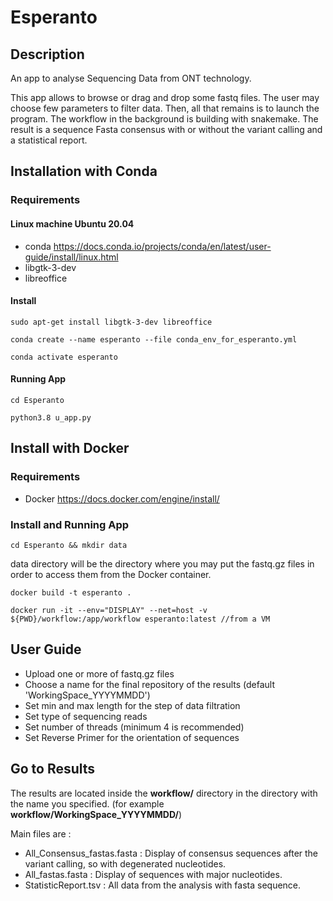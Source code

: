 # Esperanto

## Description 

An app to analyse Sequencing Data from ONT technology.

This app allows to browse or drag and drop some fastq files. The user may choose few parameters to filter data. Then, all that remains is to launch the program. 
The workflow in the background is building with snakemake.
The result is a sequence Fasta consensus with or without the variant calling and a statistical report. 

## Installation with Conda

### Requirements

#### Linux machine Ubuntu 20.04
- conda <https://docs.conda.io/projects/conda/en/latest/user-guide/install/linux.html>
- libgtk-3-dev 
- libreoffice

#### Install
`sudo apt-get install libgtk-3-dev libreoffice`
 
`conda create --name esperanto --file conda_env_for_esperanto.yml`

`conda activate esperanto`

#### Running App
`cd Esperanto`

`python3.8 u_app.py`


## Install with Docker

### Requirements 

- Docker <https://docs.docker.com/engine/install/>

### Install and Running App
`cd Esperanto && mkdir data`

data directory will be the directory where you may put the fastq.gz files in order to access them from the Docker container.

`docker build -t esperanto . `

`docker run -it --env="DISPLAY" --net=host -v ${PWD}/workflow:/app/workflow esperanto:latest //from a VM`


## User Guide

- Upload one or more of fastq.gz files
- Choose a name for the final repository of the results (default 'WorkingSpace_YYYYMMDD')
- Set min and max length for the step of data filtration
- Set type of sequencing reads
- Set number of threads (minimum 4 is recommended)
- Set Reverse Primer for the orientation of sequences 

## Go to Results

The results are located inside the **workflow/** directory in the directory with the name you specified. (for example **workflow/WorkingSpace_YYYYMMDD/**) 

Main files are :

- All_Consensus_fastas.fasta : Display of consensus sequences after the variant calling, so with degenerated nucleotides.
- All_fastas.fasta : Display of sequences with major nucleotides.
- StatisticReport.tsv : All data from the analysis with fasta sequence.




